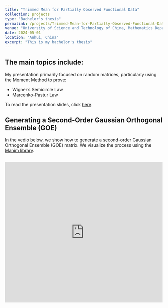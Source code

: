 ```yaml
---
title: "Trimmed Mean for Partially Observed Functional Data"
collection: projects
type: "Bachelor's thesis"
permalink: /projects/Trimmed-Mean-for-Partially-Observed-Functional-Data
venue: "University of Science and Technology of China, Mathematics Department"
date: 2024-05-01
location: "Anhui, China"
excerpt: "This is my bachelor's thesis"
---
```


The main topics include:
------
My presentation primarily focused on random matrices, particularly using the Moment Method to prove:
- Wigner’s Semicircle Law
- Marcenko-Pastur Law

To read the presentation slides, click [here](/files/random-matrix.pdf).

 Generating a Second-Order Gaussian Orthogonal Ensemble (GOE)
------
In the vedio below, we show how to generate a second-order Gaussian Orthogonal Ensemble (GOE) matrix. We visualize the process using the [Manim library](https://github.com/manimCommunity/manim).
<div style="max-width: 800px; margin: 2em auto;">
    <iframe src="https://player.vimeo.com/video/1001774272?badge=0&amp;autopause=0&amp;player_id=0&amp;app_id=58479" frameborder="0" allow="autoplay; fullscreen; picture-in-picture; clipboard-write" style="width: 100%; height: 450px;" title="MatrixAnimation"></iframe>
</div>
<script src="https://player.vimeo.com/api/player.js"></script>


